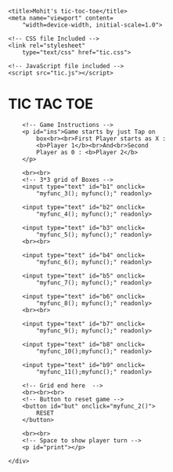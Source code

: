 
  
<head>

    <title>Mohit's tic-toc-toe</title>
    <meta name="viewport" content=
        "width=device-width, initial-scale=1.0">
  
    <!-- CSS file Included -->
    <link rel="stylesheet" 
        type="text/css" href="tic.css">
  
    <!-- JavaScript file included -->
    <script src="tic.js"></script>
</head>
  
<body>
    <div id="main">
        <h1>TIC TAC TOE</h1>
  
        <!-- Game Instructions -->
        <p id="ins">Game starts by just Tap on 
            box<br><br>First Player starts as X :
            <b>Player 1</b><br>And<br>Second 
            Player as 0 : <b>Player 2</b>
        </p>
  
        <br><br>
        <!-- 3*3 grid of Boxes -->
        <input type="text" id="b1" onclick=
            "myfunc_3(); myfunc();" readonly>
  
        <input type="text" id="b2" onclick=
            "myfunc_4(); myfunc();" readonly>
  
        <input type="text" id="b3" onclick=
            "myfunc_5(); myfunc();" readonly>
        <br><br>
  
        <input type="text" id="b4" onclick=
            "myfunc_6(); myfunc();" readonly>
              
        <input type="text" id="b5" onclick=
            "myfunc_7(); myfunc();" readonly>
  
        <input type="text" id="b6" onclick=
            "myfunc_8(); myfunc();" readonly>
        <br><br>
  
        <input type="text" id="b7" onclick=
            "myfunc_9(); myfunc();" readonly>
  
        <input type="text" id="b8" onclick=
            "myfunc_10();myfunc();" readonly>
  
        <input type="text" id="b9" onclick=
            "myfunc_11();myfunc();" readonly>
  
        <!-- Grid end here  -->
        <br><br><br>
        <!-- Button to reset game -->
        <button id="but" onclick="myfunc_2()">
            RESET
        </button>
  
        <br><br>
        <!-- Space to show player turn -->
        <p id="print"></p>
  
    </div>
</body>
  
  
